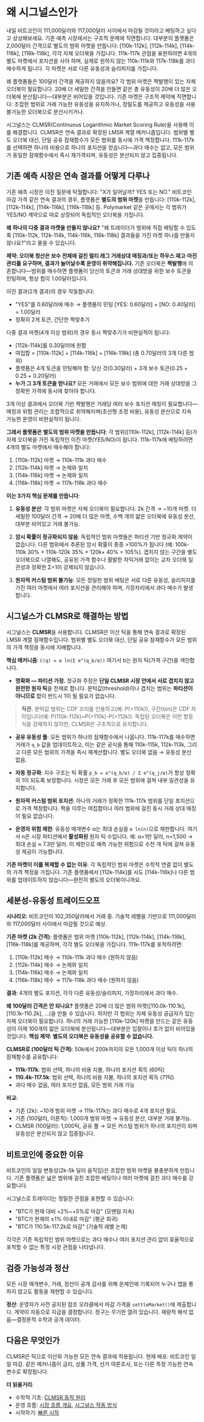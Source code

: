# 왜 시그널스인가

내일 비트코인이 111,000달러와 117,000달러 사이에서 마감될 것이라고 베팅하고 싶다고 상상해보세요. 기존 예측 시장에서는 구조적 문제에 직면합니다. 대부분의 플랫폼은 2,000달러 간격으로 별도의 범위 마켓을 만듭니다: [110k-112k], [112k-114k], [114k-116k], [116k-118k], 각각 자체 오더북을 가집니다. 111k-117k 관점을 표현하려면 4개의 별도 마켓에서 포지션을 사야 하며, 실제로 원하지 않는 110k-111k와 117k-118k를 과다 매수하게 됩니다. 각 마켓은 서로 다른 유동성과 슬리피지를 가집니다.

왜 플랫폼들은 100달러 간격을 제공하지 않을까요? 각 범위 마켓은 짝발행이 있는 자체 오더북이 필요합니다. 20배 더 세밀한 간격을 만들면 같은 총 유동성이 20배 더 많은 오더북에 분산됩니다—대부분은 비어있을 것입니다. 기존 마켓은 구조적 제약에 직면합니다: 조잡한 범위로 거래 가능한 유동성을 유지하거나, 정밀도를 제공하고 유동성을 사용 불가능한 오더북으로 분산시키거나.

시그널스는 CLMSR(Continuous Logarithmic Market Scoring Rule)을 사용해 이를 해결합니다. CLMSR은 연속 결과로 확장된 LMSR 계열 메커니즘입니다. 범위별 별도 오더북 대신, 단일 공유 잠재함수가 모든 범위를 동시에 가격 책정합니다. 111k-117k를 선택하면 하나의 비용으로 하나의 포지션을 얻습니다—과다 매수는 없고, 모든 범위가 동일한 잠재함수에서 즉시 재가격되며, 유동성은 분산되지 않고 집중됩니다.

## 기존 예측 시장은 연속 결과를 어떻게 다루나

기존 예측 시장은 이진 질문에 탁월합니다: "X가 일어날까? YES 또는 NO." 비트코인 마감 가격 같은 연속 결과의 경우, 플랫폼은 **별도의 범위 마켓**을 만듭니다: [110k-112k], [112k-114k], [114k-116k], [116k-118k] 등. Polymarket 같은 곳에서는 각 범위가 YES/NO 계약으로 따로 상장되어 독립적인 오더북을 가집니다.

**왜 하나의 다중 결과 마켓을 만들지 않나요?** "왜 트레이더가 범위에 직접 베팅할 수 있도록 [110k-112k, 112k-114k, 114k-116k, 116k-118k] 결과들을 가진 마켓 하나를 만들지 않나요?"라고 물을 수 있습니다.

**제약: 오더북 청산은 보수 전체에 걸친 멀티 레그 거래상대 매칭과/또는 하우스 재고·마진 관리를 요구하며, 결과가 늘어날수록 운영이 취약해집니다.** 기존 오더북은 **짝발행**에 의존합니다—범위를 매수하면 플랫폼이 당신의 토큰과 거래 상대방을 위한 보수 토큰을 민팅하며, 항상 합이 1.00달러입니다.

이진 결과(2개 결과)의 경우 작동합니다:

- "YES"를 0.60달러에 매수 → 플랫폼이 민팅 [YES: 0.60달러] + [NO: 0.40달러] = 1.00달러
- 정확히 2개 토큰, 간단한 짝맞추기

다중 결과 마켓(4개 이상 범위)의 경우 동시 짝맞추기가 비현실적이 됩니다:

- [112k-114k]를 0.30달러에 원함
- 여집합 = [110k-112k] + [114k-116k] + [116k-118k] (총 0.70달러의 3개 다른 범위)
- 플랫폼은 4개 토큰을 민팅해야 함: 당신 것(0.30달러) + 3개 보수 토큰(0.25 + 0.25 + 0.20달러)
- **누가 그 3개 토큰을 받나요?** 모든 거래에서 모든 보수 범위에 대한 거래 상대방을 그 정확한 가격에 동시에 찾아야 합니다.

3개 이상 결과에서 오더북 기반 짝발행은 거래당 여러 보수 포지션 매칭이 필요합니다—매칭과 위험 관리는 조합적으로 취약해지며(초선형 조정 비용), 유동성 분산으로 지속 가능한 운영이 비현실적이 됩니다.

**그래서 플랫폼은 별도의 범위 마켓을 만듭니다**: 각 범위([110k-112k], [112k-114k] 등)가 자체 오더북을 가진 독립적인 이진 마켓(YES/NO)이 됩니다. 111k-117k에 베팅하려면 4개의 별도 마켓에서 매수해야 합니다:

1. [110k-112k] 마켓 → 110k-111k 과다 매수
2. [112k-114k] 마켓 → 논제와 일치
3. [114k-116k] 마켓 → 논제와 일치
4. [116k-118k] 마켓 → 117k-118k 과다 매수

**이는 3가지 핵심 문제를 만듭니다**:

1. **유동성 분산**: 각 범위 마켓은 자체 오더북이 필요합니다. 2k 간격 → ~10개 마켓. 더 세밀한 100달러 간격 → 20배 더 많은 마켓, 수백 개의 얇은 오더북에 유동성 분산, 대부분 비어있고 거래 불가능.

2. **암시 확률이 정규화되지 않음**: 독립적인 범위 마켓들은 파티션 기반 정규화 제약이 없습니다. 다른 범위에서 추론된 암시 확률이 종종 >100%가 됩니다 (예: 100k-110k 30% + 110k-120k 35% + 120k+ 40% = 105%). 겹치지 않는 구간을 별도 오더북으로 나열해도, 공유된 가격 함수나 활발한 차익거래 없이는 교차 오더북 일관성과 정확한 Σ=1이 강제되지 않습니다.

3. **원자적 커스텀 범위 불가능**: 모든 정밀한 범위 베팅은 서로 다른 유동성, 슬리피지를 가진 여러 마켓에서 여러 포지션을 관리해야 하며, 가장자리에서 과다 매수가 발생합니다.

## 시그널스가 CLMSR로 해결하는 방법

시그널스는 **CLMSR**을 사용합니다. CLMSR은 이산 틱을 통해 연속 결과로 확장된 LMSR 계열 잠재함수입니다. 범위별 별도 오더북 대신, 단일 공유 잠재함수가 모든 범위의 가격 책정을 동시에 지배합니다.

**핵심 메커니즘**: `C(q) = α ln(Σ e^(q_b/α))` 여기서 b는 원자 틱(가격 구간)을 색인합니다.

- **명확화 — 파티션 가정.** 정규화 주장은 **단일 CLMSR 시장 안에서 서로 겹치지 않고 완전한 원자 틱**을 전제로 합니다. 문턱값(threshold)이나 겹치는 범위는 **파티션이 아니므로** 합이 반드시 1이 될 필요가 없습니다.

> **직관.** 문턱값 범위는 CDF 꼬리를 인용하고(예: P(>110k)), 구간(bin)은 CDF 차이입니다(예: P(110k-112k)=P(>110k)-P(>112k)). 독립된 오더북은 이런 항등식을 강제하지 않지만, CLMSR은 구조적으로 유지합니다.

- **공유 유동성 풀**: 모든 범위가 하나의 잠재함수에서 나옵니다. 111k-117k를 매수하면 거래가 `q_b` 값을 업데이트하고, 이는 같은 공식을 통해 110k-115k, 112k-113k, 그리고 다른 모든 범위의 가격을 즉시 재계산합니다. 별도 오더북 없음 → 유동성 분산 없음.

- **자동 정규화**: 지수 구조는 틱 확률 `p_b = e^(q_b/α) / Σ e^(q_j/α)`가 항상 정확히 1이 되도록 보장합니다. 시장은 모든 거래 후 모든 범위에 걸쳐 내부 일관성을 유지합니다.

- **원자적 커스텀 범위 포지션**: 하나의 거래가 정확한 111k-117k 범위를 단일 포지션으로 가격 책정합니다. 짝을 이루는 여집합이나 여러 범위에 걸친 동시 거래 상대 매칭이 필요 없습니다.

- **운영자 위험 제한**: 유동성 매개변수 α는 최대 손실을 `α ln(n)`으로 제한합니다. 여기서 n은 시장 파티션에서 **활성화된** 원자 틱 수입니다. 예: α=1만 달러, n=1,500 → 최대 손실 ≈ 7.3만 달러. 이 제한으로 예측 가능한 위험으로 수천 개 틱에 걸쳐 유동성 제공이 가능합니다.

**기존 마켓이 이를 복제할 수 없는 이유**: 각 독립적인 범위 마켓은 수학적 연결 없이 별도의 가격 책정을 가집니다. 기존 플랫폼에서 [112k-114k]를 사도 [114k-116k]나 다른 범위를 업데이트하지 않습니다—완전히 별도의 오더북이니까요.

## 세분성-유동성 트레이드오프

**시나리오**: 비트코인이 102,350달러에서 거래 중. 기술적 레벨을 기반으로 111,000달러와 117,000달러 사이에서 마감될 것으로 예상.

**기존 마켓 (2k 간격)**: 플랫폼은 범위 마켓 [110k-112k], [112k-114k], [114k-116k], [116k-118k]를 제공하며, 각각 별도 오더북을 가집니다. 111k-117k를 포착하려면:

1. [110k-112k] 매수 → 110k-111k 과다 매수 (원하지 않음)
2. [112k-114k] 매수 → 논제와 일치
3. [114k-116k] 매수 → 논제와 일치
4. [116k-118k] 매수 → 117k-118k 과다 매수 (원하지 않음)

**결과**: 4개의 별도 포지션, 각각 다른 유동성/슬리피지, 가장자리에서 과다 매수.

**왜 100달러 간격은 안 되나요?** 플랫폼은 20배 더 많은 범위 마켓([110.0k-110.1k], [110.1k-110.2k], ...)을 만들 수 있습니다. 하지만 각 범위는 자체 유동성 공급자가 있는 자체 오더북이 필요합니다. 하나의 거래 가능한 [110k-120k] 마켓을 만드는 같은 유동성이 이제 100개의 얇은 오더북에 분산됩니다—대부분은 입찰이나 호가 없이 비어있을 것입니다. **핵심 제약: 별도의 오더북은 유동성을 공유할 수 없습니다.**

**CLMSR로 (100달러 틱 간격)**: 50k에서 200k까지의 모든 1,000개 이상 틱이 하나의 잠재함수를 공유합니다:

- **111k-117k**: 범위 선택, 하나의 비용 지불, 하나의 포지션 획득 (60틱)
- **110.4k-117.5k**: 범위 선택, 하나의 비용 지불, 하나의 포지션 획득 (71틱)
- 과다 매수 없음, 여러 포지션 없음, 모든 범위 거래 가능

**비교**:

- 기존 (2k): ~10개 범위 마켓 → 111k-117k는 과다 매수로 4개 포지션 필요.
- 기존 (100달러, 이론적): 1,000개 범위 마켓 → 유동성 분산, 대부분 거래 불가능.
- CLMSR (100달러): 1,000틱, 공유 풀 → 모든 커스텀 범위가 하나의 포지션이 되며 유동성은 분산되지 않고 집중됩니다.

## 비트코인에 중요한 이유

비트코인의 일일 변동성(2k-5k 달러 움직임)은 조잡한 범위 마켓을 불충분하게 만듭니다. 기존 플랫폼은 넓은 범위에 걸친 조잡한 베팅이나 여러 마켓에 걸친 과다 매수를 강요합니다.

시그널스로 트레이더는 정밀한 관점을 표현할 수 있습니다:

- "BTC가 현재 대비 +2%~+5%로 마감" (모멘텀 지속)
- "BTC가 현재의 ±1% 이내로 마감" (평균 회귀)
- "BTC가 110.5k-117.2k로 마감" (기술적 레벨 논제)

각각은 기존 독립적인 범위 마켓으로는 과다 매수나 여러 포지션 관리 없이 효율적으로 포착할 수 없는 특정 시장 관점을 나타냅니다.

## 검증 가능성과 정산

모든 시장 매개변수, 거래, 정산이 공개 감사를 위해 온체인에 기록되어 누구나 앱을 통하지 않고도 활동을 재현할 수 있습니다.

**정산**: 운영자가 사전 공지된 참조 오라클에서 마감 가격을 `settleMarket()`에 제출합니다. 계약이 자동으로 지급을 결정합니다. 청구는 무기한 열려 있습니다. 재량적 해석 없음—결정론적 수학과 공개 데이터.

## 다음은 무엇인가

CLMSR은 틱으로 이산화 가능한 모든 연속 결과에 적용됩니다. 현재 배포: 비트코인 일일 마감. 같은 메커니즘이 금리, 상품 가격, 선거 여론조사, 또는 다른 측정 가능한 연속 변수로 확장됩니다.

**더 읽을거리**:

- 수학적 기초: [CLMSR 동작 원리](../mechanism/overview.md)
- 운영 흐름: [시장 흐름 개요](./market-flow-overview.md), [시그널스 작동 방식](./how-it-works.md)
- 시작하기: [빠른 시작](../quickstart/index.md)
